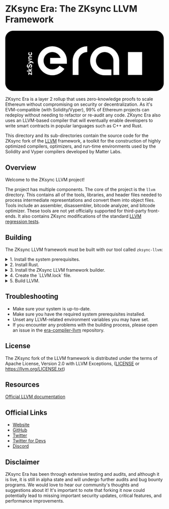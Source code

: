 # ZKsync Era: The ZKsync LLVM Framework

[![Logo](eraLogo.svg)](https://zksync.io/)

ZKsync Era is a layer 2 rollup that uses zero-knowledge proofs to scale Ethereum without compromising on security
or decentralization. As it's EVM-compatible (with Solidity/Vyper), 99% of Ethereum projects can redeploy without
needing to refactor or re-audit any code. ZKsync Era also uses an LLVM-based compiler that will eventually enable
developers to write smart contracts in popular languages such as C++ and Rust.

This directory and its sub-directories contain the source code for the ZKsync fork of the [LLVM](https://llvm.org) framework,
a toolkit for the construction of highly optimized compilers, optimizers, and run-time environments
used by the Solidity and Vyper compilers developed by Matter Labs.

## Overview

Welcome to the ZKsync LLVM project!

The project has multiple components. The core of the project is
the `llvm` directory. This contains all of the tools, libraries, and header
files needed to process intermediate representations and convert them into
object files. Tools include an assembler, disassembler, bitcode analyzer, and
bitcode optimizer. These tools are not yet officially supported for third-party front-ends.
It also contains ZKsync modifications of the standard [LLVM regression tests](https://llvm.org/docs/TestingGuide.html#regression-tests).

## Building

The ZKsync LLVM framework must be built with our tool called `zksync-llvm`:

<details>
<summary>1. Install the system prerequisites.</summary>

   * Linux (Debian):

      Install the following packages:
      ```shell
      apt install cmake ninja-build curl git libssl-dev pkg-config clang lld
      ```
   * Linux (Arch):

      Install the following packages:
      ```shell
      pacman -Syu which cmake ninja curl git pkg-config clang lld
      ```

   * MacOS:

      * Install the [HomeBrew](https://brew.sh) package manager.
      * Install the following packages:

         ```shell
         brew install cmake ninja coreutils
         ```

      * Install your choice of a recent LLVM/[Clang](https://clang.llvm.org) compiler, e.g. via [Xcode](https://developer.apple.com/xcode/), [Apple’s Command Line Tools](https://developer.apple.com/library/archive/technotes/tn2339/_index.html), or your preferred package manager.
</details>

<details>
<summary>2. Install Rust.</summary>

   * Follow the latest [official instructions](https://www.rust-lang.org/tools/install:
      ```shell
      curl --proto '=https' --tlsv1.2 -sSf https://sh.rustup.rs | sh
      . ${HOME}/.cargo/env
      ```

      > Currently we are not pinned to any specific version of Rust, so just install the latest stable build for your   platform.
</details>

<details>
<summary>3. Install the ZKsync LLVM framework builder.</summary>

   * Install the builder using `cargo`:
      ```shell
      cargo install compiler-llvm-builder
      ```

      > The builder is not the ZKsync LLVM framework itself, but a tool that clones its repository and runs a sequence of build commands. By default it is installed in `~/.cargo/bin/`, which is recommended to be added to your `$PATH`.

</details>

<details>
<summary>4. Create the `LLVM.lock` file.</summary>

   * In a directory in which you want the `llvm` directory, create an `LLVM.lock` file with the URL and branch or tag you want to build, for example:

      ```properties
      url = "https://github.com/matter-labs/era-compiler-llvm"
      branch = "main"
      ```

</details>

<details>
<summary>5. Build LLVM.</summary>

   * Clone and build the ZKsync LLVM framework using the `zksync-llvm` tool:
      ```shell
      zksync-llvm clone
      zksync-llvm build
      ```

      The build artifacts will end up in the `./target-llvm/target-final/` directory.
      You may point your `LLVM_SYS_170_PREFIX` to that directory to use this build as a compiler dependency.
      If built with the `--enable-tests` option, test tools will be in the `./target-llvm/build-final/` directory, along   with copies of the build artifacts. For all supported build options, run `zksync-llvm build --help`.

</details>

## Troubleshooting

- Make sure your system is up-to-date.
- Make sure you have the required system prerequisites installed.
- Unset any LLVM-related environment variables you may have set.
- If you encounter any problems with the building process, please open an issue in the [era-compiler-llvm](https://github.com/matter-labs/era-compiler-llvm/issues) repository.

## License

The ZKsync fork of the LLVM framework is distributed under the terms of
Apache License, Version 2.0 with LLVM Exceptions, ([LICENSE](LICENSE) or <https://llvm.org/LICENSE.txt>)

## Resources

[Official LLVM documentation](https://llvm.org/docs/GettingStarted.html)

## Official Links

- [Website](https://zksync.io/)
- [GitHub](https://github.com/matter-labs)
- [Twitter](https://twitter.com/zksync)
- [Twitter for Devs](https://twitter.com/zkSyncDevs)
- [Discord](https://join.zksync.dev/)

## Disclaimer

ZKsync Era has been through extensive testing and audits, and although it is live, it is still in alpha state and
will undergo further audits and bug bounty programs. We would love to hear our community's thoughts and suggestions
about it!
It's important to note that forking it now could potentially lead to missing important
security updates, critical features, and performance improvements.
